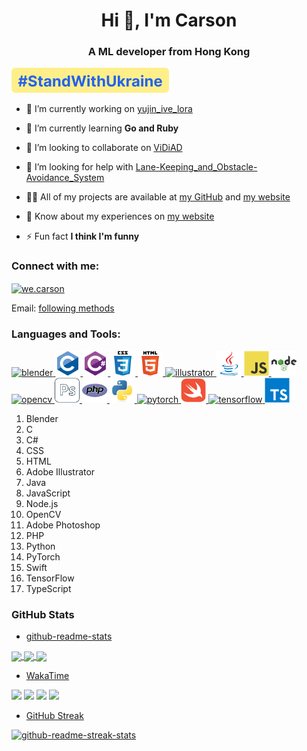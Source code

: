 <h1 align="center">Hi 👋, I'm Carson</h1>
<h3 align="center">A ML developer from Hong Kong</h3>

[![Stand With Ukraine](https://raw.githubusercontent.com/vshymanskyy/StandWithUkraine/main/badges/StandWithUkraine.svg)](https://stand-with-ukraine.pp.ua)

- 🔭 I’m currently working on [yujin_ive_lora](https://github.com/Carson-We/Machine-Learning/tree/main/LoRA/yujin_ive_lora)

- 🌱 I’m currently learning **Go and Ruby**

- 👯 I’m looking to collaborate on [ViDiAD](https://github.com/Carson-We/Machine-Learning/tree/main/Computer-Vision/ViDiAD)

- 🤝 I’m looking for help with [Lane-Keeping_and_Obstacle-Avoidance_System](https://github.com/Carson-We/Machine-Learning/tree/main/Computer-Vision/Lane-Keeping%20and%20Obstacle-Avoidance%20System)

- 👨‍💻 All of my projects are available at [my GitHub](https://github.com/Carson-We) and [my website](https://carson1125.github.io/Website/carson1125/)

- 📄 Know about my experiences on [my website](https://carson1125.github.io/Website/carson1125/carson1125/)

- ⚡ Fun fact **I think I'm funny**

<h3 align="left">Connect with me:</h3>
<p align="left">
<a href="https://instagram.com/we.carson" target="blank"><img align="center" src="https://raw.githubusercontent.com/rahuldkjain/github-profile-readme-generator/master/src/images/icons/Social/instagram.svg" alt="we.carson" height="30" width="40" /></a>
</p>

Email: [following methods](https://carson-we.github.io/Carson-We.github.io/contact.html)

<h3 align="left">Languages and Tools:</h3>
<p align="left"> <a href="https://www.blender.org/" target="_blank" rel="noreferrer"> <img src="https://download.blender.org/branding/community/blender_community_badge_white.svg" alt="blender" width="40" height="40"/> </a> <a href="https://www.cprogramming.com/" target="_blank" rel="noreferrer"> <img src="https://raw.githubusercontent.com/devicons/devicon/master/icons/c/c-original.svg" alt="c" width="40" height="40"/> </a> <a href="https://www.w3schools.com/cs/" target="_blank" rel="noreferrer"> <img src="https://raw.githubusercontent.com/devicons/devicon/master/icons/csharp/csharp-original.svg" alt="csharp" width="40" height="40"/> </a> <a href="https://www.w3schools.com/css/" target="_blank" rel="noreferrer"> <img src="https://raw.githubusercontent.com/devicons/devicon/master/icons/css3/css3-original-wordmark.svg" alt="css3" width="40" height="40"/> </a> <a href="https://www.w3.org/html/" target="_blank" rel="noreferrer"> <img src="https://raw.githubusercontent.com/devicons/devicon/master/icons/html5/html5-original-wordmark.svg" alt="html5" width="40" height="40"/> </a> <a href="https://www.adobe.com/in/products/illustrator.html" target="_blank" rel="noreferrer"> <img src="https://www.vectorlogo.zone/logos/adobe_illustrator/adobe_illustrator-icon.svg" alt="illustrator" width="40" height="40"/> </a> <a href="https://www.java.com" target="_blank" rel="noreferrer"> <img src="https://raw.githubusercontent.com/devicons/devicon/master/icons/java/java-original.svg" alt="java" width="40" height="40"/> </a> <a href="https://developer.mozilla.org/en-US/docs/Web/JavaScript" target="_blank" rel="noreferrer"> <img src="https://raw.githubusercontent.com/devicons/devicon/master/icons/javascript/javascript-original.svg" alt="javascript" width="40" height="40"/> </a> <a href="https://nodejs.org" target="_blank" rel="noreferrer"> <img src="https://raw.githubusercontent.com/devicons/devicon/master/icons/nodejs/nodejs-original-wordmark.svg" alt="nodejs" width="40" height="40"/> </a> <a href="https://opencv.org/" target="_blank" rel="noreferrer"> <img src="https://www.vectorlogo.zone/logos/opencv/opencv-icon.svg" alt="opencv" width="40" height="40"/> </a> <a href="https://www.photoshop.com/en" target="_blank" rel="noreferrer"> <img src="https://raw.githubusercontent.com/devicons/devicon/master/icons/photoshop/photoshop-line.svg" alt="photoshop" width="40" height="40"/> </a> <a href="https://www.php.net" target="_blank" rel="noreferrer"> <img src="https://raw.githubusercontent.com/devicons/devicon/master/icons/php/php-original.svg" alt="php" width="40" height="40"/> </a> <a href="https://www.python.org" target="_blank" rel="noreferrer"> <img src="https://raw.githubusercontent.com/devicons/devicon/master/icons/python/python-original.svg" alt="python" width="40" height="40"/> </a> <a href="https://pytorch.org/" target="_blank" rel="noreferrer"> <img src="https://www.vectorlogo.zone/logos/pytorch/pytorch-icon.svg" alt="pytorch" width="40" height="40"/> </a> <a href="https://developer.apple.com/swift/" target="_blank" rel="noreferrer"> <img src="https://raw.githubusercontent.com/devicons/devicon/master/icons/swift/swift-original.svg" alt="swift" width="40" height="40"/> </a> <a href="https://www.tensorflow.org" target="_blank" rel="noreferrer"> <img src="https://www.vectorlogo.zone/logos/tensorflow/tensorflow-icon.svg" alt="tensorflow" width="40" height="40"/> </a> <a href="https://www.typescriptlang.org/" target="_blank" rel="noreferrer"> <img src="https://raw.githubusercontent.com/devicons/devicon/master/icons/typescript/typescript-original.svg" alt="typescript" width="40" height="40"/> </a> </p>
<ol>
  <li>Blender</li>
  <li>C</li>
  <li>C#</li>
  <li>CSS</li>
  <li>HTML</li>
  <li>Adobe Illustrator</li>
  <li>Java</li>
  <li>JavaScript</li>
  <li>Node.js</li>
  <li>OpenCV</li>
  <li>Adobe Photoshop</li>
  <li>PHP</li>
  <li>Python</li>
  <li>PyTorch</li>
  <li>Swift</li>
  <li>TensorFlow</li>
  <li>TypeScript</li>
</ol>
<h3>GitHub Stats</h3>

- [github-readme-stats](https://github.com/anuraghazra/github-readme-stats)

<a href="https://github.com/anuraghazra/github-readme-stats">
  <img height=200 align="center" src="https://github-readme-stats.vercel.app/api?username=Carson-We"/>
</a>
<a href="https://github.com/anuraghazra/github-readme-stats">
  <img height=200 align="center" src="https://github-readme-stats.vercel.app/api?username=Carson-We&show=reviews,discussions_started,discussions_answered,prs_merged,prs_merged_percentage"/>
</a>
<a href="https://github.com/anuraghazra/github-readme-stats">
  <img height=200 align="center" src="https://github-readme-stats.vercel.app/api/top-langs/?username=Carson-We&layout=donut"/>
</a>

- [WakaTime](https://wakatime.com)

<a herf="https://wakatime.com">
  <img src="https://wakatime.com/share/@5e7871c6-3670-4c66-9551-e418d09cbff9/b6eacb87-6008-4dc7-8d1b-4174e119865d.svg"/>
</a>
<a herf="https://wakatime.com">
  <img src="https://wakatime.com/share/@5e7871c6-3670-4c66-9551-e418d09cbff9/4dc34e3d-cfe3-44a6-9b5c-78e6ecd81c63.svg"/>
</a>
<a herf="https://wakatime.com">
  <img src="https://wakatime.com/share/@5e7871c6-3670-4c66-9551-e418d09cbff9/df0e8b59-313a-4a0a-8fe0-5f86376dd854.svg"/>
</a>
<a herf="https://wakatime.com">
  <img src="https://wakatime.com/share/@5e7871c6-3670-4c66-9551-e418d09cbff9/737b9b49-f08d-40c6-be22-c0a5fef41d3f.svg"/>
</a>

- [GitHub Streak](https://github.com/anuraghazra/github-readme-stats)

[![github-readme-streak-stats](https://streak-stats.demolab.com?user=Carson-We&theme=dark&date_format=M%20j%5B%2C%20Y%5D)](https://streak-stats.demolab.com?user=Carson-We&theme=dark&date_format=M%20j%5B%2C%20Y%5D)
